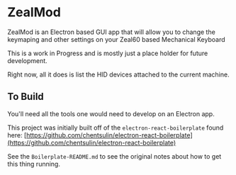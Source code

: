 # ZealMod

ZealMod is an Electron based GUI app that will allow you to change the keymaping and other settings on your Zeal60 based Mechanical Keyboard

This is a work in Progress and is mostly just a place holder for future development.

Right now, all it does is list the HID devices attached to the current machine.

## To Build

You'll need all the tools one would need to develop on an Electron app.

This project was initially built off of the `electron-react-boilerplate` found here: [https://github.com/chentsulin/electron-react-boilerplate](https://github.com/chentsulin/electron-react-boilerplate)

See the `Boilerplate-README.md` to see the original notes about how to get this thing running.